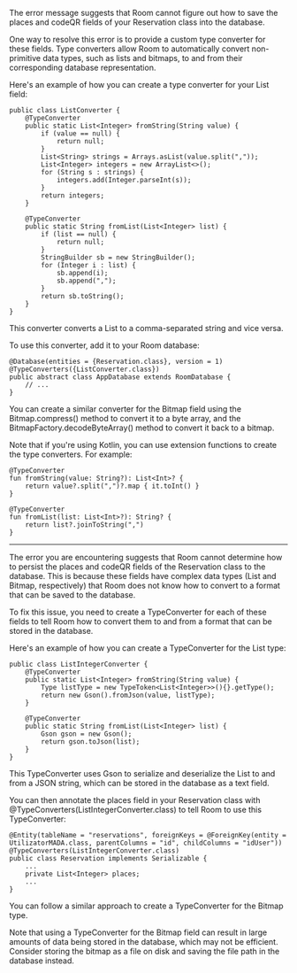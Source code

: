 The error message suggests that Room cannot figure out how to save the places and codeQR fields of your Reservation class into the database.

One way to resolve this error is to provide a custom type converter for these fields. Type converters allow Room to automatically convert non-primitive data types, such as lists and bitmaps, to and from their corresponding database representation.

Here's an example of how you can create a type converter for your List<Integer> field:

    public class ListConverter {
        @TypeConverter
        public static List<Integer> fromString(String value) {
            if (value == null) {
                return null;
            }
            List<String> strings = Arrays.asList(value.split(","));
            List<Integer> integers = new ArrayList<>();
            for (String s : strings) {
                integers.add(Integer.parseInt(s));
            }
            return integers;
        }

        @TypeConverter
        public static String fromList(List<Integer> list) {
            if (list == null) {
                return null;
            }
            StringBuilder sb = new StringBuilder();
            for (Integer i : list) {
                sb.append(i);
                sb.append(",");
            }
            return sb.toString();
        }
    }
    
This converter converts a List<Integer> to a comma-separated string and vice versa.

To use this converter, add it to your Room database:

    @Database(entities = {Reservation.class}, version = 1)
    @TypeConverters({ListConverter.class})
    public abstract class AppDatabase extends RoomDatabase {
        // ...
    }
    
You can create a similar converter for the Bitmap field using the Bitmap.compress() method to convert it to a byte array, and the BitmapFactory.decodeByteArray() method to convert it back to a bitmap.

Note that if you're using Kotlin, you can use extension functions to create the type converters. For example:

    @TypeConverter
    fun fromString(value: String?): List<Int>? {
        return value?.split(",")?.map { it.toInt() }
    }

    @TypeConverter
    fun fromList(list: List<Int>?): String? {
        return list?.joinToString(",")
    }

    
---
    
The error you are encountering suggests that Room cannot determine how to persist the places and codeQR fields of the Reservation class to the database. This is because these fields have complex data types (List<Integer> and Bitmap, respectively) that Room does not know how to convert to a format that can be saved to the database.

To fix this issue, you need to create a TypeConverter for each of these fields to tell Room how to convert them to and from a format that can be stored in the database.

Here's an example of how you can create a TypeConverter for the List<Integer> type:

    public class ListIntegerConverter {
        @TypeConverter
        public static List<Integer> fromString(String value) {
            Type listType = new TypeToken<List<Integer>>(){}.getType();
            return new Gson().fromJson(value, listType);
        }
    
        @TypeConverter
        public static String fromList(List<Integer> list) {
            Gson gson = new Gson();
            return gson.toJson(list);
        }
    }
    
This TypeConverter uses Gson to serialize and deserialize the List<Integer> to and from a JSON string, which can be stored in the database as a text field.

You can then annotate the places field in your Reservation class with @TypeConverters(ListIntegerConverter.class) to tell Room to use this TypeConverter:

    @Entity(tableName = "reservations", foreignKeys = @ForeignKey(entity = UtilizatorMADA.class, parentColumns = "id", childColumns = "idUser"))
    @TypeConverters(ListIntegerConverter.class)
    public class Reservation implements Serializable {
        ...
        private List<Integer> places;
        ...
    }
    
You can follow a similar approach to create a TypeConverter for the Bitmap type.

Note that using a TypeConverter for the Bitmap field can result in large amounts of data being stored in the database, which may not be efficient. Consider storing the bitmap as a file on disk and saving the file path in the database instead.
